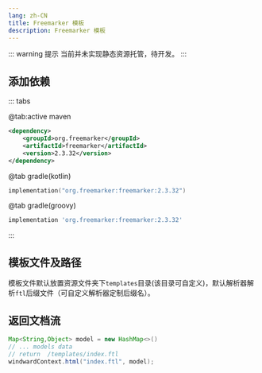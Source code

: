 ```yaml
---
lang: zh-CN
title: Freemarker 模板
description: Freemarker 模板
---
```


::: warning 提示
当前并未实现静态资源托管，待开发。
:::

## 添加依赖

::: tabs

@tab:active maven

```xml
<dependency>
    <groupId>org.freemarker</groupId>
    <artifactId>freemarker</artifactId>
    <version>2.3.32</version>
</dependency>
```

@tab gradle(kotlin)

```kotlin
implementation("org.freemarker:freemarker:2.3.32")
```

@tab gradle(groovy)

```groovy
implementation 'org.freemarker:freemarker:2.3.32'
```

:::

## 模板文件及路径

模板文件默认放置资源文件夹下`templates`目录(该目录可自定义)，默认解析器解析`ftl`后缀文件（可自定义解析器定制后缀名）。

## 返回文档流

```java
Map<String,Object> model = new HashMap<>()
// ... models data
// return  /templates/index.ftl
windwardContext.html("index.ftl", model);
```
